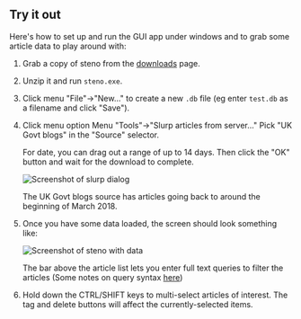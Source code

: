 
## Try it out

Here's how to set up and run the GUI app under windows and to grab some article data to play around with:

1. Grab a copy of steno from the [downloads](downloads) page.

2. Unzip it and run `steno.exe`.

3. Click menu "File"->"New..." to create a new `.db` file (eg enter `test.db` as a filename and click "Save").

4. Click menu option Menu "Tools"->"Slurp articles from server..."
    Pick "UK Govt blogs" in the "Source" selector.

    For date, you can drag out a range of up to 14 days.
    Then click the "OK" button and wait for the download to complete.

    ![Screenshot of slurp dialog](img/slurpdialog.png)

    The UK Govt blogs source has articles going back to around the beginning of March 2018.


5. Once you have some data loaded, the screen should look something like:

    ![Screenshot of steno with data](img/gui_shot1.png)

    The bar above the article list lets you enter full text queries to filter the articles (Some notes on query syntax [here](https://github.com/bcampbell/steno/blob/master/steno/doc/syntax.md))

6. Hold down the CTRL/SHIFT keys to multi-select articles of interest. The tag and delete buttons will affect the currently-selected items.

